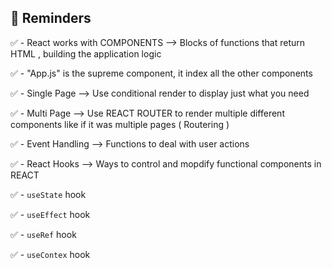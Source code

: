 ## 📌 Reminders

✅​ - React works with COMPONENTS --> Blocks of functions that return HTML , building the application logic

✅​ - "App.js" is the supreme component, it index all the other components

✅​ - Single Page --> Use conditional render to display just what you need

✅​ - Multi Page --> Use REACT ROUTER to render multiple different components like if it was multiple pages ( Routering )

✅​ - Event Handling --> Functions to deal with user actions

✅​ - React Hooks --> Ways to control and mopdify functional components in REACT

✅​ - `useState` hook

✅​ - `useEffect` hook

✅​ - `useRef` hook

✅​ - `useContex` hook
